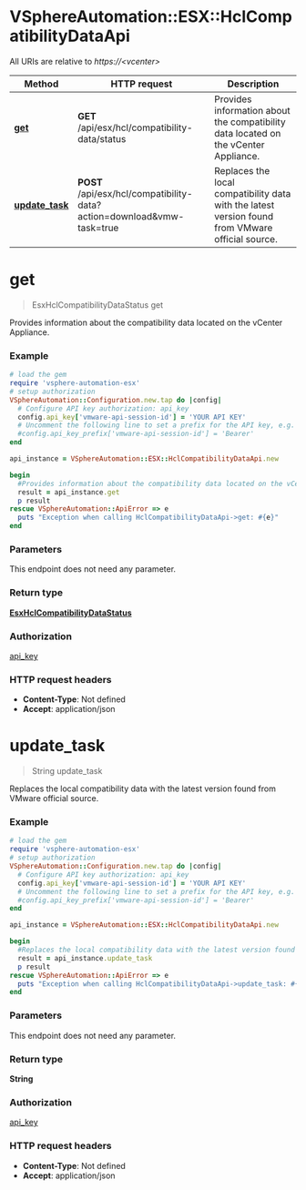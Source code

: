 # VSphereAutomation::ESX::HclCompatibilityDataApi

All URIs are relative to *https://&lt;vcenter&gt;*

Method | HTTP request | Description
------------- | ------------- | -------------
[**get**](HclCompatibilityDataApi.md#get) | **GET** /api/esx/hcl/compatibility-data/status | Provides information about the compatibility data located on the vCenter Appliance.
[**update_task**](HclCompatibilityDataApi.md#update_task) | **POST** /api/esx/hcl/compatibility-data?action&#x3D;download&amp;vmw-task&#x3D;true | Replaces the local compatibility data with the latest version found from VMware official source.


# **get**
> EsxHclCompatibilityDataStatus get

Provides information about the compatibility data located on the vCenter Appliance.

### Example
```ruby
# load the gem
require 'vsphere-automation-esx'
# setup authorization
VSphereAutomation::Configuration.new.tap do |config|
  # Configure API key authorization: api_key
  config.api_key['vmware-api-session-id'] = 'YOUR API KEY'
  # Uncomment the following line to set a prefix for the API key, e.g. 'Bearer' (defaults to nil)
  #config.api_key_prefix['vmware-api-session-id'] = 'Bearer'
end

api_instance = VSphereAutomation::ESX::HclCompatibilityDataApi.new

begin
  #Provides information about the compatibility data located on the vCenter Appliance.
  result = api_instance.get
  p result
rescue VSphereAutomation::ApiError => e
  puts "Exception when calling HclCompatibilityDataApi->get: #{e}"
end
```

### Parameters
This endpoint does not need any parameter.

### Return type

[**EsxHclCompatibilityDataStatus**](EsxHclCompatibilityDataStatus.md)

### Authorization

[api_key](../README.md#api_key)

### HTTP request headers

 - **Content-Type**: Not defined
 - **Accept**: application/json



# **update_task**
> String update_task

Replaces the local compatibility data with the latest version found from VMware official source.

### Example
```ruby
# load the gem
require 'vsphere-automation-esx'
# setup authorization
VSphereAutomation::Configuration.new.tap do |config|
  # Configure API key authorization: api_key
  config.api_key['vmware-api-session-id'] = 'YOUR API KEY'
  # Uncomment the following line to set a prefix for the API key, e.g. 'Bearer' (defaults to nil)
  #config.api_key_prefix['vmware-api-session-id'] = 'Bearer'
end

api_instance = VSphereAutomation::ESX::HclCompatibilityDataApi.new

begin
  #Replaces the local compatibility data with the latest version found from VMware official source.
  result = api_instance.update_task
  p result
rescue VSphereAutomation::ApiError => e
  puts "Exception when calling HclCompatibilityDataApi->update_task: #{e}"
end
```

### Parameters
This endpoint does not need any parameter.

### Return type

**String**

### Authorization

[api_key](../README.md#api_key)

### HTTP request headers

 - **Content-Type**: Not defined
 - **Accept**: application/json



